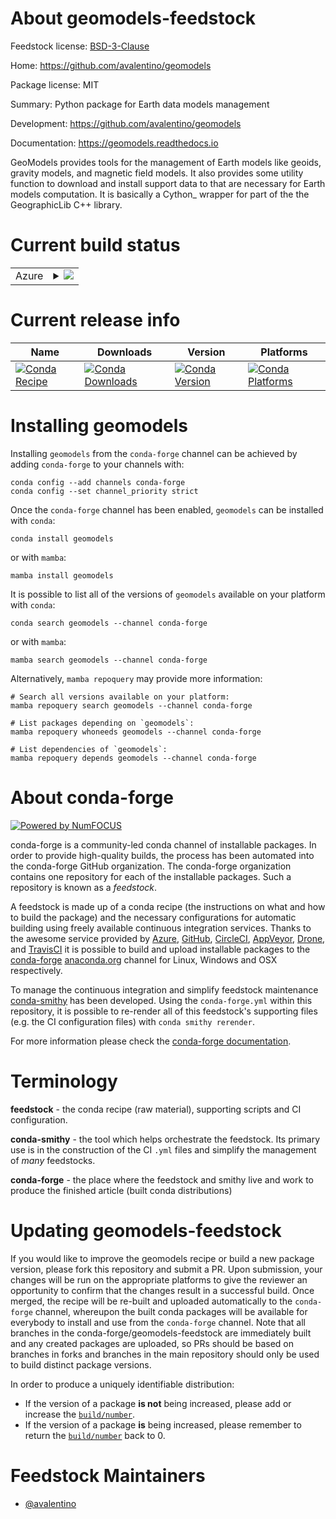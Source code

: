 About geomodels-feedstock
=========================

Feedstock license: [BSD-3-Clause](https://github.com/conda-forge/geomodels-feedstock/blob/main/LICENSE.txt)

Home: https://github.com/avalentino/geomodels

Package license: MIT

Summary: Python package for Earth data models management

Development: https://github.com/avalentino/geomodels

Documentation: https://geomodels.readthedocs.io

GeoModels provides tools for the management of Earth models like
geoids, gravity models, and magnetic field models.
It also provides some utility function to download and install
support data to that are necessary for Earth models computation.
It is basically a Cython_ wrapper for part of the the GeographicLib
C++ library.


Current build status
====================


<table>
    
  <tr>
    <td>Azure</td>
    <td>
      <details>
        <summary>
          <a href="https://dev.azure.com/conda-forge/feedstock-builds/_build/latest?definitionId=24636&branchName=main">
            <img src="https://dev.azure.com/conda-forge/feedstock-builds/_apis/build/status/geomodels-feedstock?branchName=main">
          </a>
        </summary>
        <table>
          <thead><tr><th>Variant</th><th>Status</th></tr></thead>
          <tbody><tr>
              <td>linux_64_numpy1.22python3.10.____cpython</td>
              <td>
                <a href="https://dev.azure.com/conda-forge/feedstock-builds/_build/latest?definitionId=24636&branchName=main">
                  <img src="https://dev.azure.com/conda-forge/feedstock-builds/_apis/build/status/geomodels-feedstock?branchName=main&jobName=linux&configuration=linux%20linux_64_numpy1.22python3.10.____cpython" alt="variant">
                </a>
              </td>
            </tr><tr>
              <td>linux_64_numpy1.23python3.11.____cpython</td>
              <td>
                <a href="https://dev.azure.com/conda-forge/feedstock-builds/_build/latest?definitionId=24636&branchName=main">
                  <img src="https://dev.azure.com/conda-forge/feedstock-builds/_apis/build/status/geomodels-feedstock?branchName=main&jobName=linux&configuration=linux%20linux_64_numpy1.23python3.11.____cpython" alt="variant">
                </a>
              </td>
            </tr><tr>
              <td>linux_64_numpy1.26python3.12.____cpython</td>
              <td>
                <a href="https://dev.azure.com/conda-forge/feedstock-builds/_build/latest?definitionId=24636&branchName=main">
                  <img src="https://dev.azure.com/conda-forge/feedstock-builds/_apis/build/status/geomodels-feedstock?branchName=main&jobName=linux&configuration=linux%20linux_64_numpy1.26python3.12.____cpython" alt="variant">
                </a>
              </td>
            </tr><tr>
              <td>osx_64_numpy1.22python3.10.____cpython</td>
              <td>
                <a href="https://dev.azure.com/conda-forge/feedstock-builds/_build/latest?definitionId=24636&branchName=main">
                  <img src="https://dev.azure.com/conda-forge/feedstock-builds/_apis/build/status/geomodels-feedstock?branchName=main&jobName=osx&configuration=osx%20osx_64_numpy1.22python3.10.____cpython" alt="variant">
                </a>
              </td>
            </tr><tr>
              <td>osx_64_numpy1.23python3.11.____cpython</td>
              <td>
                <a href="https://dev.azure.com/conda-forge/feedstock-builds/_build/latest?definitionId=24636&branchName=main">
                  <img src="https://dev.azure.com/conda-forge/feedstock-builds/_apis/build/status/geomodels-feedstock?branchName=main&jobName=osx&configuration=osx%20osx_64_numpy1.23python3.11.____cpython" alt="variant">
                </a>
              </td>
            </tr><tr>
              <td>osx_64_numpy1.26python3.12.____cpython</td>
              <td>
                <a href="https://dev.azure.com/conda-forge/feedstock-builds/_build/latest?definitionId=24636&branchName=main">
                  <img src="https://dev.azure.com/conda-forge/feedstock-builds/_apis/build/status/geomodels-feedstock?branchName=main&jobName=osx&configuration=osx%20osx_64_numpy1.26python3.12.____cpython" alt="variant">
                </a>
              </td>
            </tr><tr>
              <td>win_64_numpy1.22python3.10.____cpython</td>
              <td>
                <a href="https://dev.azure.com/conda-forge/feedstock-builds/_build/latest?definitionId=24636&branchName=main">
                  <img src="https://dev.azure.com/conda-forge/feedstock-builds/_apis/build/status/geomodels-feedstock?branchName=main&jobName=win&configuration=win%20win_64_numpy1.22python3.10.____cpython" alt="variant">
                </a>
              </td>
            </tr><tr>
              <td>win_64_numpy1.23python3.11.____cpython</td>
              <td>
                <a href="https://dev.azure.com/conda-forge/feedstock-builds/_build/latest?definitionId=24636&branchName=main">
                  <img src="https://dev.azure.com/conda-forge/feedstock-builds/_apis/build/status/geomodels-feedstock?branchName=main&jobName=win&configuration=win%20win_64_numpy1.23python3.11.____cpython" alt="variant">
                </a>
              </td>
            </tr><tr>
              <td>win_64_numpy1.26python3.12.____cpython</td>
              <td>
                <a href="https://dev.azure.com/conda-forge/feedstock-builds/_build/latest?definitionId=24636&branchName=main">
                  <img src="https://dev.azure.com/conda-forge/feedstock-builds/_apis/build/status/geomodels-feedstock?branchName=main&jobName=win&configuration=win%20win_64_numpy1.26python3.12.____cpython" alt="variant">
                </a>
              </td>
            </tr>
          </tbody>
        </table>
      </details>
    </td>
  </tr>
</table>

Current release info
====================

| Name | Downloads | Version | Platforms |
| --- | --- | --- | --- |
| [![Conda Recipe](https://img.shields.io/badge/recipe-geomodels-green.svg)](https://anaconda.org/conda-forge/geomodels) | [![Conda Downloads](https://img.shields.io/conda/dn/conda-forge/geomodels.svg)](https://anaconda.org/conda-forge/geomodels) | [![Conda Version](https://img.shields.io/conda/vn/conda-forge/geomodels.svg)](https://anaconda.org/conda-forge/geomodels) | [![Conda Platforms](https://img.shields.io/conda/pn/conda-forge/geomodels.svg)](https://anaconda.org/conda-forge/geomodels) |

Installing geomodels
====================

Installing `geomodels` from the `conda-forge` channel can be achieved by adding `conda-forge` to your channels with:

```
conda config --add channels conda-forge
conda config --set channel_priority strict
```

Once the `conda-forge` channel has been enabled, `geomodels` can be installed with `conda`:

```
conda install geomodels
```

or with `mamba`:

```
mamba install geomodels
```

It is possible to list all of the versions of `geomodels` available on your platform with `conda`:

```
conda search geomodels --channel conda-forge
```

or with `mamba`:

```
mamba search geomodels --channel conda-forge
```

Alternatively, `mamba repoquery` may provide more information:

```
# Search all versions available on your platform:
mamba repoquery search geomodels --channel conda-forge

# List packages depending on `geomodels`:
mamba repoquery whoneeds geomodels --channel conda-forge

# List dependencies of `geomodels`:
mamba repoquery depends geomodels --channel conda-forge
```


About conda-forge
=================

[![Powered by
NumFOCUS](https://img.shields.io/badge/powered%20by-NumFOCUS-orange.svg?style=flat&colorA=E1523D&colorB=007D8A)](https://numfocus.org)

conda-forge is a community-led conda channel of installable packages.
In order to provide high-quality builds, the process has been automated into the
conda-forge GitHub organization. The conda-forge organization contains one repository
for each of the installable packages. Such a repository is known as a *feedstock*.

A feedstock is made up of a conda recipe (the instructions on what and how to build
the package) and the necessary configurations for automatic building using freely
available continuous integration services. Thanks to the awesome service provided by
[Azure](https://azure.microsoft.com/en-us/services/devops/), [GitHub](https://github.com/),
[CircleCI](https://circleci.com/), [AppVeyor](https://www.appveyor.com/),
[Drone](https://cloud.drone.io/welcome), and [TravisCI](https://travis-ci.com/)
it is possible to build and upload installable packages to the
[conda-forge](https://anaconda.org/conda-forge) [anaconda.org](https://anaconda.org/)
channel for Linux, Windows and OSX respectively.

To manage the continuous integration and simplify feedstock maintenance
[conda-smithy](https://github.com/conda-forge/conda-smithy) has been developed.
Using the ``conda-forge.yml`` within this repository, it is possible to re-render all of
this feedstock's supporting files (e.g. the CI configuration files) with ``conda smithy rerender``.

For more information please check the [conda-forge documentation](https://conda-forge.org/docs/).

Terminology
===========

**feedstock** - the conda recipe (raw material), supporting scripts and CI configuration.

**conda-smithy** - the tool which helps orchestrate the feedstock.
                   Its primary use is in the construction of the CI ``.yml`` files
                   and simplify the management of *many* feedstocks.

**conda-forge** - the place where the feedstock and smithy live and work to
                  produce the finished article (built conda distributions)


Updating geomodels-feedstock
============================

If you would like to improve the geomodels recipe or build a new
package version, please fork this repository and submit a PR. Upon submission,
your changes will be run on the appropriate platforms to give the reviewer an
opportunity to confirm that the changes result in a successful build. Once
merged, the recipe will be re-built and uploaded automatically to the
`conda-forge` channel, whereupon the built conda packages will be available for
everybody to install and use from the `conda-forge` channel.
Note that all branches in the conda-forge/geomodels-feedstock are
immediately built and any created packages are uploaded, so PRs should be based
on branches in forks and branches in the main repository should only be used to
build distinct package versions.

In order to produce a uniquely identifiable distribution:
 * If the version of a package **is not** being increased, please add or increase
   the [``build/number``](https://docs.conda.io/projects/conda-build/en/latest/resources/define-metadata.html#build-number-and-string).
 * If the version of a package **is** being increased, please remember to return
   the [``build/number``](https://docs.conda.io/projects/conda-build/en/latest/resources/define-metadata.html#build-number-and-string)
   back to 0.

Feedstock Maintainers
=====================

* [@avalentino](https://github.com/avalentino/)

